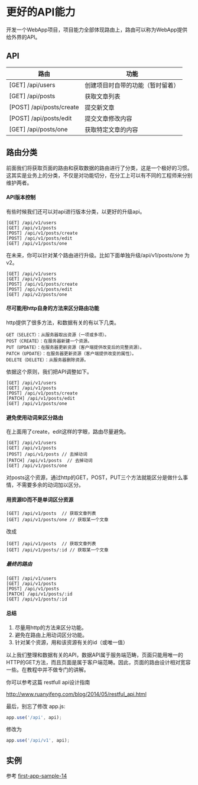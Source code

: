 # 更好的API能力

开发一个WebApp项目，项目能力全部体现路由上，路由可以称为WebApp提供给外界的API。

## API

路由|功能
---|---
[GET] /api/users | 创建项目时自带的功能（暂时留着）
[GET] /api/posts | 获取文章列表
[POST] /api/posts/create | 提交新文章
[POST] /api/posts/edit | 提交文章修改内容
[GET] /api/posts/one | 获取特定文章的内容

## 路由分类

前面我们将获取页面的路由和获取数据的路由进行了分类，这是一个极好的习惯。这其实是业务上的分类，不仅是对功能切分，在分工上可以有不同的工程师来分别维护两者。

#### API版本控制

有些时候我们还可以对api进行版本分类，以更好的升级api。

```
[GET] /api/v1/users
[GET] /api/v1/posts
[POST] /api/v1/posts/create
[POST] /api/v1/posts/edit
[GET] /api/v1/posts/one
```

在未来，你可以针对某个路由进行升级。比如下面单独升级/api/v1/posts/one 为 v2。

```
[GET] /api/v1/users
[GET] /api/v1/posts
[POST] /api/v1/posts/create
[POST] /api/v1/posts/edit
[GET] /api/v2/posts/one
```
#### 尽可能用http自身的方法来区分路由功能

http提供了很多方法，和数据有关的有以下几类。

```
GET（SELECT）：从服务器取出资源（一项或多项）。
POST（CREATE）：在服务器新建一个资源。
PUT（UPDATE）：在服务器更新资源（客户端提供改变后的完整资源）。
PATCH（UPDATE）：在服务器更新资源（客户端提供改变的属性）。
DELETE（DELETE）：从服务器删除资源。
```

依据这个原则，我们把API调整如下。

```
[GET] /api/v1/users
[GET] /api/v1/posts
[POST] /api/v1/posts/create
[PATCH] /api/v1/posts/edit
[GET] /api/v1/posts/one
```

#### 避免使用动词来区分路由

在上面用了create，edit这样的字眼，路由尽量避免。

```
[GET] /api/v1/users
[GET] /api/v1/posts  
[POST] /api/v1/posts // 去掉动词
[PATCH] /api/v1/posts  // 去掉动词
[GET] /api/v1/posts/one
```

对posts这个资源，通过http的GET，POST，PUT三个方法就能区分是做什么事情，不需要多余的动词加以区分。

#### 用资源ID而不是单词区分资源

```
[GET] /api/v1/posts  // 获取文章列表
[GET] /api/v1/posts/one // 获取某一个文章
```

改成

```
[GET] /api/v1/posts  // 获取文章列表
[GET] /api/v1/posts/:id // 获取某一个文章
```

##### 最终的路由

```
[GET] /api/v1/users
[GET] /api/v1/posts  
[POST] /api/v1/posts
[PATCH] /api/v1/posts/:id
[GET] /api/v1/posts/:id
```

#### 总结

1. 尽量用http的方法来区分功能。
2. 避免在路由上用动词区分功能。
3. 针对某个资源，用和该资源有关的id（或唯一值）

以上我们整理和数据有关的API，数据API属于服务端范畴，页面只能用唯一的HTTP的GET方法，而且页面是属于客户端范畴。因此，页面的路由设计相对宽容一些。在教程中并不做专门的讲解。

你可以参考这篇 restfull api设计指南

http://www.ruanyifeng.com/blog/2014/05/restful_api.html

最后，别忘了修改 app.js:

```js
app.use('/api', api);
```

修改为

```js
app.use('/api/v1', api);
```

## 实例

参考 [first-app-sample-14](https://github.com/xugy0926/learn-webapp-sample/tree/master/first-app-sample-14)
